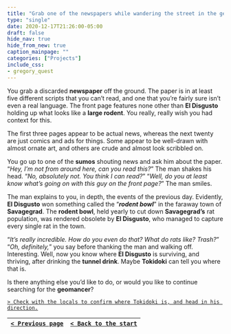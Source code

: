 ```yaml
---
title: "Grab one of the newspapers while wandering the street in the general direction the bart ender sent me."
type: "single"
date: 2020-12-17T21:26:00-05:00
draft: false
hide_nav: true
hide_from_new: true
caption_mainpage: ""
categories: ["Projects"]
include_css:
- gregory_quest
---
```


You grab a discarded **newspaper** off the ground. The paper is in at least five different scripts that you can’t read, and one that you’re fairly sure isn’t even a real language. The front page features none other than **El Disgusto** holding up what looks like a **large rodent**. You really, really wish you had context for this. 

The first three pages appear to be actual news, whereas the next twenty are just comics and ads for things. Some appear to be well-drawn with almost ornate art, and others are crude and almost look scribbled on.

You go up to one of the **sumos** shouting news and ask him about the paper. “*Hey, I’m not from around here, can you read this?*” The man shakes his head. “*No, absolutely not. You think I can read?*” “*Well, do you at least know what’s going on with this guy on the front page?*” The man smiles.

The man explains to you, in depth, the events of the previous day. Evidently, **El Disgusto** won something called the “***rodent bowl***” in the faraway town of **Savagegrad**. The **rodent bowl**, held yearly to cut down **Savagegrad’s** rat population, was rendered obsolete by **El Disgusto**, who managed to capture every single rat in the town.

“*It’s really incredible. How do you even do that? What do rats like? Trash?*” “*Oh, definitely,*” you say before thanking the man and walking off. Interesting. Well, now you know where **El Disgusto** is surviving, and thriving, after drinking the **tunnel drink**. Maybe **Tokidoki** can tell you where that is.

Is there anything else you’d like to do, or would you like to continue searching for the **geomancer**?

[``> Check with the locals to confirm where Tokidoki is, and head in his direction.``](../71)

|[``< Previous page``](../69)|[``< Back to the start``](../)|
|---|---|
